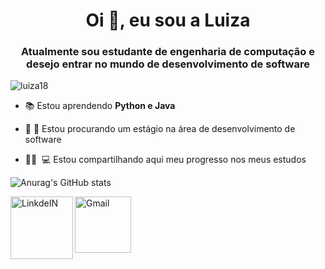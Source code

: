 <h1 align="center">Oi &#x1F44B;, eu sou  a Luiza</h1>
<h3 align="center">Atualmente sou estudante de engenharia de computação e desejo entrar no mundo de desenvolvimento de software</h3>

<p align=" left"> <img src="https://komarev.com/ghpvc/?username=luiza18&label=Profile%20views&color=0e75b6&style=flat" alt="luiza18" /> </p>

- &#x1F4DA; Estou aprendendo **Python  e Java**

- &#x1F50E; &#x1F4BC; Estou procurando um estágio na área de desenvolvimento de software

- 👩‍💻 &#x200D; &#x1F4BB; Estou compartilhando aqui meu progresso nos meus estudos



![Anurag's GitHub stats](https://github-readme-stats.vercel.app/api?username=Luiza18&show_icons=true&theme=cobalt)

<a target="_blank" href="https://www.linkedin.com/in/luiza-rodrigues-alves-santos-833ab0222/">
  <img align="left" alt="LinkdeIN" width="100px" src=https://img.shields.io/badge/LinkedIn-0077B5?style=for-the-badge&logo=linkedin&logoColor=white />
  
<a target="_blank" href="luizarodriguesalves18@gmial.com">
  <img align="left" alt="Gmail" width="90px" src="https://img.shields.io/badge/Gmail-D14836?style=for-the-badge&logo=gmail&logoColor=white" />
</a>
